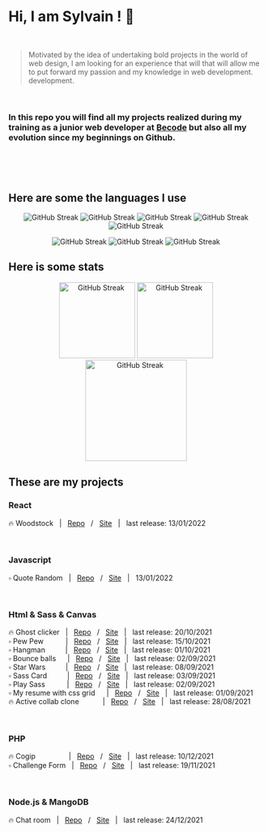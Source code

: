 # Hi, I am Sylvain ! :vulcan_salute:
<br>

> Motivated by the idea of undertaking bold projects in the world of web
> design, I am looking for an experience that will that will allow me to
> put forward my passion and my knowledge in web development.
> development.


<br>

### In this repo you will find all my projects realized during my training as a junior web developer at [Becode](https://becode.org/) but also all my evolution since my beginnings on Github.


<br>
<br>
<br>

## Here are some the languages I use 

<p align="center">
<img  src="https://img.shields.io/badge/JavaScript-F7DF1E?style=for-the-badge&logo=javascript&logoColor=black" alt="GitHub Streak">
<img  src="https://img.shields.io/badge/HTML5-E34F26?style=for-the-badge&logo=html5&logoColor=white" alt="GitHub Streak">
<img  src="https://img.shields.io/badge/CSS3-1572B6?style=for-the-badge&logo=css3&logoColor=white" alt="GitHub Streak">
<img  src="https://img.shields.io/badge/Sass-CC6699?style=for-the-badge&logo=sass&logoColor=white" alt="GitHub Streak">
<img  src="https://img.shields.io/badge/React-20232A?style=for-the-badge&logo=react&logoColor=61DAFB" alt="GitHub Streak">
</p>
<!-- <h3 align="center">I have some knowledge in these languages</h3> -->
<p align="center">
<img src="https://img.shields.io/badge/Node.js-43853D?style=for-the-badge&logo=node.js&logoColor=white" alt="GitHub Streak">
<img src="https://img.shields.io/badge/PHP-777BB4?style=for-the-badge&logo=php&logoColor=white" alt="GitHub Streak">
<img src="https://img.shields.io/badge/MongoDB-4EA94B?style=for-the-badge&logo=mongodb&logoColor=white" alt="GitHub Streak">
</p>


## Here is some stats

<p align="center">
<img height="150px" src="https://github-readme-stats.vercel.app/api?username=Sylvain-Valvassori&show_icons=true&theme=react" alt="GitHub Streak">
<img height="150px" src="https://github-readme-stats.vercel.app/api/top-langs/?username=Sylvain-Valvassori&layout=compact&theme=react" alt="GitHub Streak">
<img height="200px" src="https://github-readme-streak-stats.herokuapp.com?user=Sylvain-Valvassori&theme=react&hide_border=true&ring=FFFFFF" alt="GitHub Streak">
</p>

## These are my projects
 
### React
🔥 Woodstock  &nbsp;  | &nbsp;  [Repo](https://github.com/Sylvain-Valvassori/woodstock) &nbsp;  / &nbsp;  [Site](https://sylvain-valvassori.github.io/woodstock/) &nbsp;  | &nbsp;  last release: 13/01/2022

<br> 

                         
### Javascript
:white_small_square: Quote Random  &nbsp;  | &nbsp;  [Repo](https://github.com/Sylvain-Valvassori/Quote-random) &nbsp;  / &nbsp;  [Site](https://sylvain-valvassori.github.io/Quote-random/) &nbsp;  | &nbsp;  13/01/2022

<br>

<!-- &nbsp;  1space &ensp; 2space -->
### Html & Sass & Canvas

🔥 Ghost clicker  &nbsp;  |  &nbsp;  [Repo](https://github.com/WilliamLoey/Cookie-Clicker)  &nbsp;  / &nbsp;  [Site](https://williamloey.github.io/Cookie-Clicker/)  &nbsp;  | &nbsp;  last release: 20/10/2021 <br>
:white_small_square: Pew Pew &ensp;&ensp;&ensp;&ensp;&nbsp;&nbsp; | &nbsp;  [Repo](https://github.com/Sylvain-Valvassori/Pew-Pew) &nbsp;  / &nbsp;  [Site](https://sylvain-valvassori.github.io/Pew-Pew/) &nbsp;  | &nbsp;  last release: 15/10/2021 <br>
:white_small_square: Hangman &ensp;&ensp; &ensp;&ensp;  | &nbsp;  [Repo](https://github.com/Sylvain-Valvassori/Hangman) &nbsp;  / &nbsp;  [Site](https://sylvain-valvassori.github.io/Hangman/) &nbsp;  | &nbsp;  last release: 01/10/2021 <br>
:white_small_square: Bounce balls &nbsp; &ensp;  | &nbsp;  [Repo](https://github.com/Sylvain-Valvassori/Bounce-Balls) &nbsp;  / &nbsp;  [Site](https://sylvain-valvassori.github.io/Bounce-Balls/) &nbsp;  | &nbsp; last release: 02/09/2021 <br>
:white_small_square: Star Wars &ensp;&ensp;&ensp; &ensp;  | &nbsp;  [Repo](https://github.com/Sylvain-Valvassori/Star-Wars-crawl) &nbsp;  / &nbsp;  [Site](https://sylvain-valvassori.github.io/Star-Wars-crawl/) &nbsp;  | &nbsp;  last release: 08/09/2021 <br>
:white_small_square: Sass Card &ensp;&ensp;&ensp; &ensp;  | &nbsp;  [Repo](https://github.com/Sylvain-Valvassori/Sass-Card) &nbsp;  / &nbsp;  [Site](https://sylvain-valvassori.github.io/Sass-Card/) &nbsp;  | &nbsp;  last release: 03/09/2021 <br>
:white_small_square: Play Sass &ensp;&ensp;&ensp;&ensp;&ensp;  | &nbsp;  [Repo](https://github.com/Sylvain-Valvassori/Play-Sass) &nbsp;  / &nbsp;  [Site](https://sylvain-valvassori.github.io/Play-Sass/) &nbsp;  | &nbsp;  last release: 02/09/2021 <br>
:white_small_square: My resume with css grid &nbsp; &ensp;  | &nbsp;  [Repo](https://github.com/Sylvain-Valvassori/My-CV) &nbsp;  / &nbsp;  [Site](https://sylvain-valvassori.github.io/My-CV/) &nbsp;  | &nbsp;  last release: 01/09/2021 <br>
🔥 Active collab clone &ensp;&ensp;&ensp;&ensp; &ensp;  | &nbsp;  [Repo](https://github.com/Sylvain-Valvassori/Active-collab-clone) &nbsp;  / &nbsp;  [Site](https://sylvain-valvassori.github.io/Active-collab-clone/) &nbsp;  | &nbsp;  last release: 28/08/2021 <br>

<br>

### PHP
🔥 Cogip &ensp;&ensp; &ensp; &ensp; &ensp; &ensp;  | &nbsp;   [Repo](https://github.com/Sylvain-Valvassori/Cogip) &nbsp;  / &nbsp;  [Site]() &nbsp;  | &nbsp;  last release: 10/12/2021  <br>
:white_small_square: Challenge Form &nbsp;  | &nbsp;   [Repo](https://github.com/Sylvain-Valvassori/Challenge-Form) &nbsp;  / &nbsp;  [Site]() &nbsp;  | &nbsp;  last release: 19/11/2021 

<br>

### Node.js & MangoDB
🔥 Chat room &nbsp;  | &nbsp;   [Repo](https://github.com/SalukiMakingCode/chat-Node) &nbsp;  / &nbsp;  [Site]() &nbsp;  | &nbsp;  last release: 24/12/2021
